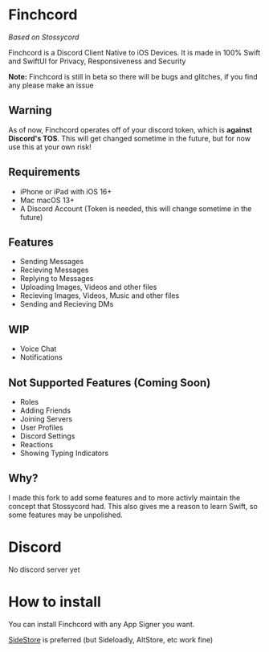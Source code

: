# Finchcord
*Based on Stossycord*

Finchcord is a Discord Client Native to iOS Devices. It is made in 100% Swift and SwiftUI for Privacy, Responsiveness and Security

**Note:** Finchcord is still in beta so there will be bugs and glitches, if you find any please make an issue

## Warning
As of now, Finchcord operates off of your discord token, which is **against Discord's TOS**. This will get changed sometime in the future, but for now use this at your own risk!

## Requirements
- iPhone or iPad with iOS 16+
- Mac macOS 13+
- A Discord Account (Token is needed, this will change sometime in the future)


## Features
- Sending Messages
- Recieving Messages
- Replying to Messages
- Uploading Images, Videos and other files
- Recieving Images, Videos, Music and other files
- Sending and Recieving DMs

## WIP
- Voice Chat
- Notifications

## Not Supported Features (Coming Soon)
- Roles
- Adding Friends
- Joining Servers
- User Profiles
- Discord Settings
- Reactions
- Showing Typing Indicators

## Why?
I made this fork to add some features and to more activly maintain the concept that Stossycord had. This also gives me a reason to learn Swift, so some features may be unpolished.

# Discord
No discord server yet

# How to install

You can install Finchcord with any App Signer you want. 

[SideStore](https://sidestore.io) is preferred (but Sideloadly, AltStore, etc work fine)
